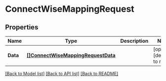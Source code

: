 # ConnectWiseMappingRequest

## Properties
Name | Type | Description | Notes
------------ | ------------- | ------------- | -------------
**Data** | [**[]ConnectWiseMappingRequestData**](ConnectWiseMappingRequest_data.md) |  | [optional] [default to null]

[[Back to Model list]](../README.md#documentation-for-models) [[Back to API list]](../README.md#documentation-for-api-endpoints) [[Back to README]](../README.md)

